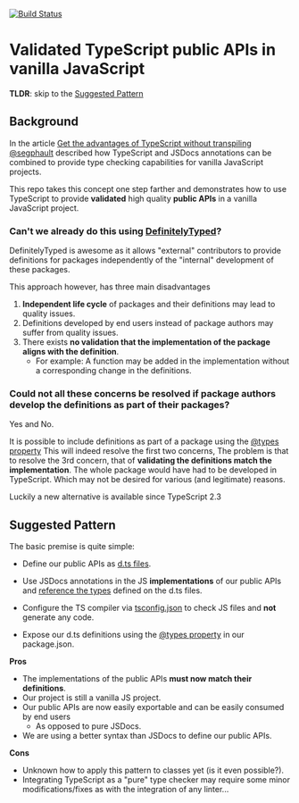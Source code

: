 [![Build Status](https://travis-ci.org/bd82/typescript_for_public_apis.svg?branch=master)](https://travis-ci.org/bd82/typescript_for_public_apis)

# Validated TypeScript public APIs in vanilla JavaScript

**TLDR**: skip to the [Suggested Pattern](#suggested_pattern)

## Background
In the article [Get the advantages of TypeScript without transpiling](http://seg.phault.net/blog/2017/10/typescript-without-transpiling/)
[@segphault](https://github.com/segphault) described how TypeScript and JSDocs annotations can be combined to provide type checking
capabilities for vanilla JavaScript projects.

This repo takes this concept one step farther and demonstrates how to use TypeScript
to provide **validated** high quality **public APIs** in a vanilla JavaScript project.


### Can't we already do this using [DefinitelyTyped](http://definitelytyped.org/guides/contributing.html)?
DefinitelyTyped is awesome as it allows "external" contributors to provide definitions
for packages independently of the "internal" development of these packages.

This approach however, has three main disadvantages

1. **Independent life cycle** of packages and their definitions may lead to quality issues.
2. Definitions developed by end users instead of package authors may suffer from quality issues.
3. There exists **no validation that the implementation of the package aligns with the definition**.
    - For example: A function may be added in the implementation without a corresponding change in the definitions.


### Could not all these concerns be resolved if package authors develop the definitions as part of their packages?
Yes and No.

It is possible to include definitions as part of a package using the [@types property](https://www.typescriptlang.org/docs/handbook/declaration-files/publishing.html)
This will indeed resolve the first two concerns, The problem is that to resolve the 3rd concern, that of
**validating the definitions match the implementation**. The whole package would have had to be developed in TypeScript.
Which may not be desired for various (and legitimate) reasons.

Luckily a new alternative is available since TypeScript 2.3


## <a name="suggested_pattern"></a> Suggested Pattern   
The basic premise is quite simple:

 - Define our public APIs as [d.ts files](https://github.com/bd82/typescript_for_public_apis/blob/master/api.d.ts).
 
 - Use JSDocs annotations in the JS **implementations** of our public APIs and [reference the types](https://github.com/bd82/typescript_for_public_apis/blob/master/src/functional.js#L5)
   defined on the d.ts files.
   
 - Configure the TS compiler via [tsconfig.json](https://github.com/bd82/typescript_for_public_apis/blob/master/tsconfig.json#L4-L6) to check JS files and **not** generate any code.
 
 - Expose our d.ts definitions using the [@types property](https://github.com/bd82/typescript_for_public_apis/blob/master/package.json#L6) in our package.json.
 

**Pros**
 - The implementations of the public APIs **must now match their definitions**.
 - Our project is still a vanilla JS project.
 - Our public APIs are now easily exportable and can be easily consumed by end users 
   * As opposed to pure JSDocs. 
 - We are using a better syntax than JSDocs to define our public APIs.
 
**Cons**
 - Unknown how to apply this pattern to classes yet (is it even possible?).
 - Integrating TypeScript as a "pure" type checker may require some minor modifications/fixes
   as with the integration of any linter...
    
